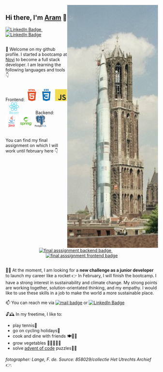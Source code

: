 <img align="right"  src="X13968-L3368_Utrechts-Archief_Saturnus_600 (1).jpg" alt="LinkedIn Badge" height="800" title="Lange, F. de, fotograaf 858029/ collectie Het Utrechts Archief." />
 
## Hi there, I'm [Aram](https://www.linkedin.com/in/aramwondergem/) 👋



<div id="badges">
  <a href="https://www.linkedin.com/in/aramwondergem/">
    <img src="https://img.shields.io/badge/LinkedIn-blue?style=for-the-badge&logo=linkedin&logoColor=white" alt="LinkedIn Badge"/>
  </a>
 &nbsp;
 <a href="aramWondergemCV.pdf">
    <img src="https://img.shields.io/badge/%F0%9F%A7%BE-CV-yellow?style=for-the-badge" alt="LinkedIn Badge"/>
  </a>
 

  </div>
  
  <br/>
  
 👋 Welcome on my github profile. I started a bootcamp at <a href="https://www.novi.nl/">Novi<a> to become a full stack developer. I am learning the following languages and tools 👇
  
  
  <br/>
  
  <div> 
  <span>Frontend:    </span>
  <img src="https://github.com/devicons/devicon/blob/master/icons/html5/html5-plain-wordmark.svg" title="Java" alt="Java" width="40" height="40"/>&nbsp;
  <img src="https://github.com/devicons/devicon/blob/master/icons/css3/css3-plain-wordmark.svg" title="Java" alt="Java" width="40" height="40"/>&nbsp;
  <img src="https://github.com/devicons/devicon/blob/master/icons/javascript/javascript-original.svg" title="Java" alt="Java" width="40" height="40"/>&nbsp;
  <img src="https://github.com/devicons/devicon/blob/master/icons/react/react-original-wordmark.svg" title="Java" alt="Java" width="40" height="40"/>&nbsp;
  &nbsp;&nbsp;&nbsp;&nbsp;&nbsp;&nbsp;&nbsp;&nbsp;&nbsp;&nbsp;
  <span>Backend:    </span>
  <img src="https://github.com/devicons/devicon/blob/master/icons/java/java-original-wordmark.svg" title="Java" alt="Java" width="40" height="40"/>&nbsp;
  <img src="https://github.com/devicons/devicon/blob/master/icons/spring/spring-original-wordmark.svg" title="Java" alt="Java" width="40" height="40"/>&nbsp;
  <img src="https://github.com/devicons/devicon/blob/master/icons/postgresql/postgresql-original-wordmark.svg" title="Java" alt="Java" width="40" height="40"/>&nbsp;
  </div>
  
  <br/>
  

  You can find my final assignment on which I will work until february here 👇 
  
  <br/>
  
  <div align="center" > 
  <a href="https://github.com/AramWondergem/final-assignment-bootcamp-backend">
    <img src="https://img.shields.io/badge/Final%20assignment-backend-red?style=for-the-badge" alt="final asssignment backend badge"/>
  </a>
    &nbsp;&nbsp;&nbsp;&nbsp;&nbsp;&nbsp;&nbsp;&nbsp;&nbsp;&nbsp;
   <a href="https://github.com/AramWondergem/final-assignement-bootcamp-frontend">
    <img src="https://img.shields.io/badge/Final%20assignment-frontend-red?style=for-the-badge" alt="final asssignment frontend badge "/>
  </a>
  </div>
  
  <br/>
  
  
  
👨‍💼 At the moment, I am looking for a **new challenge as a junior developer** to launch my career like a rocket 👉 In February, I will finish the bootcamp. I have a strong interest in sustainability and climate change. My strong points are working together, solution-orientated thinking, and my empathy. I would like to use these skills in a job to make the world a more sustainable place.
  
  
  📫 You can reach me via [<img src="https://img.shields.io/badge/-aramwondergem%40gmail.com-yellow?style=for-the-badge&logo=gmail" alt="mail badge"/>](mailto:aramwondergem@gmail.com) or <a href="https://www.linkedin.com/in/aramwondergem/">
    <img src="https://img.shields.io/badge/LinkedIn-blue?style=for-the-badge&logo=linkedin&logoColor=white" alt="LinkedIn Badge"/>
  </a>
 
 
 🔓🕰 In my freetime, I like to: 
 
 - play tennis🎾
 - go on cycling holidays🚵‍
 - cook and dine with friends 🍽👨‍🍳
- grow vegetables 🍅🥦🌽🧄🌱
 - solve [advent of code](/AramWondergem/advent-of-code-2022) puzzles👨‍💻

 ###### fotographer: Lange, F. de.  Source: 858029/collectie Het Utrechts Archief 👉.



<!-- - 👋 Hi, I’m @AramWondergem
- 👀 I’m interested in ...
- 🌱 I’m currently learning ...
- 💞️ I’m looking to collaborate on ...
- 📫 How to reach me ...
 -->
<!---
AramWondergem/AramWondergem is a ✨ special ✨ repository because its `README.md` (this file) appears on your GitHub profile.
You can click the Preview link to take a look at your changes.
--->


